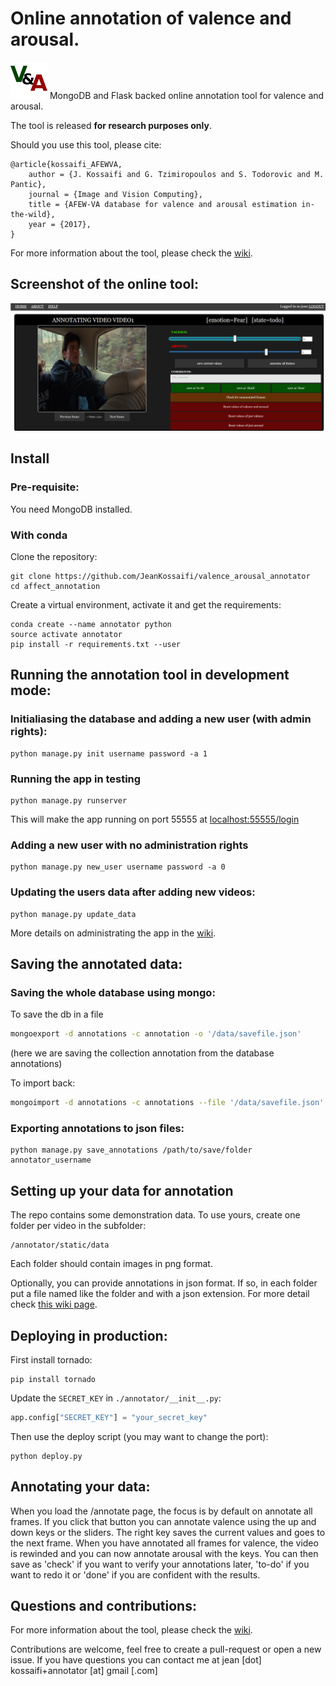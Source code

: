 # Online annotation of valence and arousal.
![logo](./annotator/static/favicon.png) MongoDB and Flask backed online annotation tool for valence and arousal.

The tool is released **for research purposes only**.

Should you use this tool, please cite:
```
@article{kossaifi_AFEWVA,
    author = {J. Kossaifi and G. Tzimiropoulos and S. Todorovic and M. Pantic},
    journal = {Image and Vision Computing},
    title = {AFEW-VA database for valence and arousal estimation in-the-wild},
    year = {2017},
}
```

For more information about the tool, please check the [wiki](https://github.com/JeanKossaifi/valence_arousal_annotator/wiki).
 
## Screenshot of the online tool:
![screenshot annotator](./images/annotator.png)


## Install

### Pre-requisite:
You need MongoDB installed.

### With conda

Clone the repository:
```
git clone https://github.com/JeanKossaifi/valence_arousal_annotator
cd affect_annotation
```

Create a virtual environment, activate it and get the requirements:
```
conda create --name annotator python
source activate annotator
pip install -r requirements.txt --user
```

## Running the annotation tool in development mode:

### Initialiasing the database and adding a new user (with admin rights):
```
python manage.py init username password -a 1
```

### Running the app in testing
```
python manage.py runserver
```
This will make the app running on port 55555 at [localhost:55555/login](localhost:55555/login)

### Adding a new user with no administration rights
```
python manage.py new_user username password -a 0
```

### Updating the users data after adding new videos:
```
python manage.py update_data
```

More details on administrating the app in the [wiki](https://github.com/JeanKossaifi/valence_arousal_annotator/wiki/Deploying-the-server).


## Saving the annotated data:

### Saving the whole database using mongo:
To save the db in a file 
``` bash
mongoexport -d annotations -c annotation -o '/data/savefile.json'
```
(here we are saving the collection annotation from the database annotations)

To import back:
``` bash
mongoimport -d annotations -c annotations --file '/data/savefile.json'
```

### Exporting annotations to json files:
```
python manage.py save_annotations /path/to/save/folder annotator_username
```

## Setting up your data for annotation
The repo contains some demonstration data. 
To use yours, create one folder per video in the subfolder:
```
/annotator/static/data
```
Each folder should contain images in png format.

Optionally, you can provide annotations in json format.
If so, in each folder put a file named like the folder and with a json extension.
For more detail check [this wiki page](https://github.com/JeanKossaifi/valence_arousal_annotator/wiki/Setting-up-the-data-to-annotate).


## Deploying in production:
First install tornado:
```
pip install tornado
```

Update the `SECRET_KEY` in `./annotator/__init__.py`:
```python
app.config["SECRET_KEY"] = "your_secret_key"
```

Then use the deploy script (you may want to change the port):
```
python deploy.py
```


## Annotating your data:
When you load the /annotate page, the focus is by default on annotate all frames.
If you click that button you can annotate valence using the up and down keys or the sliders.
The right key saves the current values and goes to the next frame.
When you have annotated all frames for valence, the video is rewinded and you can now annotate arousal with the keys.
You can then save as 'check' if you want to verify your annotations later, 'to-do' if you want to redo it or 'done' if you are confident with the results.

## Questions and contributions:
For more information about the tool, please check the [wiki](https://github.com/JeanKossaifi/valence_arousal_annotator/wiki).

Contributions are welcome, feel free to create a pull-request or open a new issue.
If you have questions you can contact me at jean [dot] kossaifi+annotator [at] gmail [.com]
